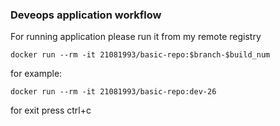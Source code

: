 ### Deveops application workflow
For running application please run it from my remote registry
```
docker run --rm -it 21081993/basic-repo:$branch-$build_num
```
for example:
```
docker run --rm -it 21081993/basic-repo:dev-26
```
for exit press ctrl+c